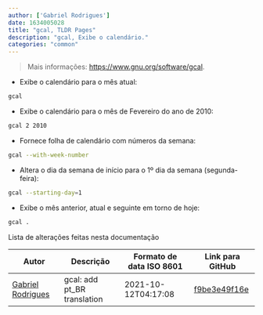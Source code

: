```yaml
---
author: ['Gabriel Rodrigues']
date: 1634005028
title: "gcal, TLDR Pages"
description: "gcal, Exibe o calendário."
categories: "common"
---
```

> Mais informações: <https://www.gnu.org/software/gcal>.

- Exibe o calendário para o mês atual:

```bash
gcal
```

- Exibe o calendário para o mês de Fevereiro do ano de 2010:

```bash
gcal 2 2010
```

- Fornece folha de calendário com números da semana:

```bash
gcal --with-week-number
```

- Altera o dia da semana de início para o 1º dia da semana (segunda-feira):

```bash
gcal --starting-day=1
```

- Exibe o mês anterior, atual e seguinte em torno de hoje:

```bash
gcal .
```
Lista de alterações feitas nesta documentação


Autor | Descrição | Formato de data ISO 8601 | Link para GitHub
------|-----|-----|-----
[Gabriel Rodrigues](mailto:gabrxzvski@gmail.com) | gcal: add pt_BR translation | 2021-10-12T04:17:08 | [f9be3e49f16e](https://github.com/tldr-pages/tldr/commit/f9be3e49f16e984f4c11129cdc7741b4a710d523)

